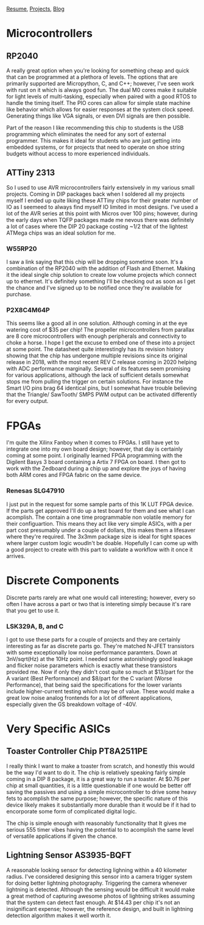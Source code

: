 [Resume](../resume_page.md), [Projects](../projects.md), [Blog](../blog.md)

# Microcontrollers

## RP2040 
A really great option when you're looking for something cheap and quick that can be programmed at a plethora of levels. The options that are primarily supported are Micropython, C, and C++; however, I've seen work with rust on it which is always good fun. The dual M0 cores make it suitable for light levels of multi-tasking, especially when paired with a good RTOS to handle the timing itself. The PIO cores can allow for simple state machine like behavior which allows for easier responses at the system clock speed. Generating things like VGA signals, or even DVI signals are then possible. 

Part of the reason I like recommending this chip to students is the USB programming which eliminates the need for any sort of external programmer. This makes it ideal for students who are just getting into embedded systems, or for projects that need to operate on shoe string budgets without access to more experienced individuals. 

## ATTiny 2313
So I used to use AVR microcontrollers fairly extensively in my various small projects. Coming in DIP packages back when I soldered all my projects myself I ended up quite liking these ATTiny chips for their greater number of IO as I seemeed to always find myself IO limited in most designs. I've used a lot of the AVR series at this point with Micros over 100 pins; however, during the early days when TQFP packages made me nevous there was definitely a lot of cases where the DIP 20 package costing ~1/2 that of the lightest ATMega chips was an ideal solution for me.

### W55RP20 
I saw a link saying that this chip will be dropping sometime soon. It's a combination of the RP2040 with the addition of Flash and Ethernet. Making it the ideal single chip solution to create low volume projects which connect up to ethernet. It's definitely something I'll be checking out as soon as I get the chance and I've signed up to be notified once they're available for purchase. 

### P2X8C4M64P
This seems like a good all in one solution. Although coming in at the eye watering cost of $35 per chip! The propeller microcontrollers from parallax are 8 core microcontrollers with enough peripherals and connectivity to choke a horse. I hope I get the excuse to embed one of these into a project at some point. The datasheet quite interestingly has its revision history showing that the chip has undergone multiple revisions since its original release in 2018, with the most recent REV C release coming in 2020 helping with ADC performance marginally. Several of its features seem promising for various applications, although the lack of sufficient details somewhat stops me from pulling the trigger on certain solutions. For instance the Smart I/O pins brag 64 identical pins, but I somewhat have trouble believing that the Triangle/ SawTooth/ SMPS PWM output can be activated differently for every output. 

# FPGAs
I'm quite the Xilinx Fanboy when it comes to FPGAs. I still have yet to integrate one into my own board design; however, that day is certainly coming at some point. I originally learned FPGA programming with the Digilent Basys 3 board containing a Artix 7 FPGA on board. I then got to work with the Zedboard during a chip up and explore the joys of having both ARM cores and FPGA fabric on the same device.

### Renesas SLG47910 
I just put in the request for some sample parts of this 1K LUT FPGA device. If the parts get approved I'll do up a test board for them and see what I can acomplish. The contain a one time programmable non volatile memory for their configuartion. This means they act like very simple ASICs, with a per part cost presumably under a couple of dollars, this makes them a lifesaver where they're required. The 3x3mm package size is ideal for tight spaces where larger custom logic woudln't be doable. Hopefully I can come up with a good project to create with this part to validate a workflow with it once it arrives. 

# Discrete Components
Discrete parts rarely are what one would call interesting; however, every so often I have across a part or two that is intereting simply because it's rare that you get to use it. 

### LSK329A, B, and C
I got to use these parts for a couple of projects and they are certainly interesting as far as discrete parts go. They're matched N-JFET transistors with some exceptionally low noise performance paramters. Down at 3nV/sqrt(Hz) at the 10Hz point. I needed some astonishingly good leakage and flicker noise parameters which is exactly what these transistors provided me. Now if only they didn't cost quite so much at $13/part for the A variant (Best Performance) and $8/part for the C variant (Worse Performance), that being said the specifications for the lower variants include higher-current testing which may be of value. These would make a great low noise analog frontends for a lot of different applications, especially given the GS breakdown voltage of -40V. 

# Very Specific ASICs

## Toaster Controller Chip PT8A2511PE
I really think I want to make a toaster from scratch, and honestly this would be the way I'd want to do it. The chip is relatively speaking fairly simple coming in a DIP 8 package, it is a great way to run a toaster. At $0.76 per chip at small quantities, it is a little questionable if one would be better off saving the passives and using a simple microcontroller to drive some heavy fets to acomplish the same purpose; however, the specific nature of this device likely makes it substantially more durable than it would be if it had to encorporate some form of complicated digital logic.

The chip is simple enough with reasonably functionality that It gives me serious 555 timer vibes having the potential to to acomplish the same level of versatile applications if given the chance. 

## Lightning Sensor AS3935-BQFT
A reasonable looking sensor for detecting lighning within a 40 kilometer radius. I've considered designing this sensor into a camera trigger system for doing better lightning photography. Triggering the camera whenever lightning is detected. Although the sensing would be difficult it would make a great method of capturing awesome photos of lightning strikes assuming that the system can detect fast enough. At $14.43 per chip it's not an insignificant expense; however, the reference design, and built in lightning detection algorithm makes it well worth it.